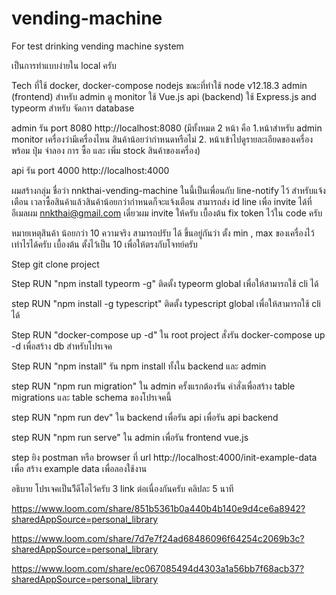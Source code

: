 # vending-machine
For test drinking vending machine system

เป็นการทำแบบง่ายใน local ครับ

Tech ที่ใช้
docker, docker-compose
nodejs ขณะที่ทำใช้ node v12.18.3
admin (frontend) สำหรับ admin ดู monitor ใช้ Vue.js
api (backend) ใช้ Express.js and typeorm สำหรับ จัดการ database

admin รัน port 8080  http://localhost:8080 (มีทั้งหมด 2 หน้า คือ 1.หน้าสำหรับ admin monitor เครื่องว่ามีเครื่องไหน สินค้าน้อยว่ากำหนดหรือไม่ 2.
หน้าเข้าไปดูรายละเอียดของเครื่อง พร้อม ปุ่ม จำลอง การ ซื้อ และ เพิ่ม stock สินค้าของเครื่อง)

api รัน port 4000 http://localhost:4000

ผมสร้างกลุ่ม ชื่อว่า nnkthai-vending-machine ในนี้เป็นเพื่อนกับ line-notify ไว้ สำหรับแจ้งเตือน เวลาซื้อสินค้าแล้วสินค้าน้อยกว่ากำหนดก็จะแจ้งเตือน สามารถส่ง id line เพื่อ invite ได้ที่อีเมลผม nnkthai@gmail.com เดี่ยวผม invite ให้ครับ เบื้องต้น fix token ไว้ใน code ครับ

หมายเหตุสินค้า น้อยกว่า 10 ความจริง สามารถปรับ ได้ ขึ้นอยู่กันว่า ตั้ง min , max ของเครื่องไว้เท่าไรได้ครับ เบื้องต้น ตั้งไว้เป็น 10 เพื่อให้ตรงกับโจทย์ครับ

Step
git clone project

Step
RUN "npm install typeorm -g"
ติดตั้ง typeorm global เพื่อให้สามารถใช้ cli ได้

step
RUN "npm install -g typescript"
ติดตั้ง typescript global เพื่อให้สามารถใช้ cli ได้

Step
RUN "docker-compose up -d" ใน root project
สั่งรัน docker-compose up -d เพื่อสร้าง db สำหรับโปรเจค

Step
RUN "npm install"
รัน npm install ทั้งใน backend และ admin

step
RUN "npm run migration" ใน admin
ครั้งแรกต้องรัน คำสั่งเพื่อสร้าง table migrations และ table schema ของโปรเจคนี้

step
RUN "npm run dev" ใน backend เพื่อรัน api
เพื่อรัน api backend

step
RUN "npm run serve" ใน admin
เพื่อรัน frontend vue.js

step
ยิง postman หรือ browser ที่ url http://localhost:4000/init-example-data
เพื่อ สร้าง example data เพื่อลองใช้งาน

อธิบาย โปรเจคเป็นวิีดีโอไว้ครับ 3 link ต่อเนื่องกันครับ คลิปละ 5 นาที

https://www.loom.com/share/851b5361b0a440b4b140e9d4ce6a8942?sharedAppSource=personal_library

https://www.loom.com/share/7d7e7f24ad68486096f64254c2069b3c?sharedAppSource=personal_library

https://www.loom.com/share/ec067085494d4303a1a56bb7f68acb37?sharedAppSource=personal_library